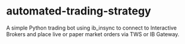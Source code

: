 # automated-trading-strategy
A simple Python trading bot using ib_insync to connect to Interactive Brokers and place live or paper market orders via TWS or IB Gateway.
